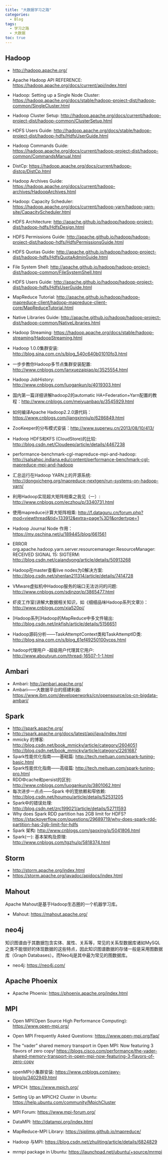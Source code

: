 ```yaml
---
title: "大数据学习之路"
categories:
  - Blog
tags:
  - 学习之路
  - 大数据
toc: true
---
```


## Hadoop

* <http://hadoop.apache.org/>
* Apache Hadoop API REFERENCE: <https://hadoop.apache.org/docs/current/api/index.html>
* Hadoop: Setting up a Single Node Cluster: <https://hadoop.apache.org/docs/stable/hadoop-project-dist/hadoop-common/SingleCluster.html>
* Hadoop Cluster Setup: <http://hadoop.apache.org/docs/current/hadoop-project-dist/hadoop-common/ClusterSetup.html>
* HDFS Users Guide: <http://hadoop.apache.org/docs/stable/hadoop-project-dist/hadoop-hdfs/HdfsUserGuide.html>
* Hadoop Commands Guide: <https://hadoop.apache.org/docs/current/hadoop-project-dist/hadoop-common/CommandsManual.html>
* DistCp: <https://hadoop.apache.org/docs/current/hadoop-distcp/DistCp.html>
* Hadoop Archives Guide: <https://hadoop.apache.org/docs/current/hadoop-archives/HadoopArchives.html>
* Hadoop: Capacity Scheduler: <https://hadoop.apache.org/docs/current/hadoop-yarn/hadoop-yarn-site/CapacityScheduler.html>
* HDFS Architecture: <http://apache.github.io/hadoop/hadoop-project-dist/hadoop-hdfs/HdfsDesign.html>
* HDFS Permissions Guide: <http://apache.github.io/hadoop/hadoop-project-dist/hadoop-hdfs/HdfsPermissionsGuide.html>
* HDFS Quotas Guide: <http://apache.github.io/hadoop/hadoop-project-dist/hadoop-hdfs/HdfsQuotaAdminGuide.html>
* File System Shell: <http://apache.github.io/hadoop/hadoop-project-dist/hadoop-common/FileSystemShell.html>
* HDFS Users Guide: <http://apache.github.io/hadoop/hadoop-project-dist/hadoop-hdfs/HdfsUserGuide.html>
* MapReduce Tutorial: <http://apache.github.io/hadoop/hadoop-mapreduce-client/hadoop-mapreduce-client-core/MapReduceTutorial.html>
* Native Libraries Guide: <http://apache.github.io/hadoop/hadoop-project-dist/hadoop-common/NativeLibraries.html>
* Hadoop Streaming: <https://hadoop.apache.org/docs/stable/hadoop-streaming/HadoopStreaming.html>

* Hadoop 1.0.0集群安装: <http://blog.sina.com.cn/s/blog_540c640b01010fo3.html>
* 一步步教你Hadoop多节点集群安装配置: <http://www.cnblogs.com/lanxuezaipiao/p/3525554.html>
* Hadoop JobHistory: <http://www.cnblogs.com/luogankun/p/4019303.html>

* 国内第一篇详细讲解hadoop2的automatic HA+Federation+Yarn配置的教程：<http://www.cnblogs.com/meiyuanbao/p/3545929.html>
* 如何编译Apache Hadoop2.2.0源代码：<https://www.cnblogs.com/jiangxinnju/p/6286849.html>
* ZooKeeper的分布模式安装：<http://www.superwu.cn/2013/08/10/413/>
* Hadoop HDFS和KFS (CloudStore)的比较: <http://blog.csdn.net/Cloudeep/article/details/4467238>
* performance-benchmark-cgl-mapreduce-mpi-and-hadoop: <http://salsahpc.indiana.edu/content/performance-benchmark-cgl-mapreduce-mpi-and-hadoop>
* 汇总运行在Hadoop YARN上的开源系统: <http://dongxicheng.org/mapreduce-nextgen/run-systems-on-hadoop-yarn/>
* 利用Hadoop实现超大矩阵相乘之我见（一）: <http://www.cnblogs.com/eczhou/p/3340731.html>
* 使用mapreduce计算大矩阵相乘: <http://f.dataguru.cn/forum.php?mod=viewthread&tid=133912&extra=page%3D1&ordertype=1>

* Hadoop Journal Node 作用：<https://my.oschina.net/u/189445/blog/661561>
* ERROR org.apache.hadoop.yarn.server.resourcemanager.ResourceManager: RECEIVED SIGNAL 15: SIGTERM: <http://blog.csdn.net/caiandyong/article/details/50913268>
* Hadoop在master查看live nodes为0解决方案: <http://blog.csdn.net/shenlan211314/article/details/7414728>
* VMware虚拟机中Hadoop服务的端口无法访问的问题: <http://www.cnblogs.com/sdjnzqr/p/3865477.html>

* 虾皮工作室(讲解大数据相关知识，如《细细品味Hadoop系列文章》)：<http://www.cnblogs.com/xia520pi/>
* [Hadoop系列]Hadoop的MapReduce中多文件输出: <http://blog.csdn.net/inkfish/article/details/5156651>
* Hadoop源码分析——TaskAttemptContext类和TaskAttemptID类: <http://blog.sina.com.cn/s/blog_61ef49250100vcps.html>
* hadoop代理用户 -超级用户代理其它用户: <http://www.aboutyun.com/thread-16507-1-1.html>

## Ambari

* Ambari: <http://ambari.apache.org/>
* Ambari——大数据平台的搭建利器: <https://www.ibm.com/developerworks/cn/opensource/os-cn-bigdata-ambari/>

## Spark

* <http://spark.apache.org/>
* <http://spark.apache.org/docs/latest/api/java/index.html>
* mmicky 的博客: <http://blog.csdn.net/book_mmicky/article/category/2604051>    <http://blog.csdn.net/book_mmicky/article/category/2261687>
* Spark性能优化指南——基础篇: <http://tech.meituan.com/spark-tuning-basic.html>
* Spark性能优化指南——高级篇: <http://tech.meituan.com/spark-tuning-pro.html>
* RDD中cache和persist的区别: <http://www.cnblogs.com/luogankun/p/3801062.html>
* 每次进步一点点——Spark 中的宽依赖和窄依赖: <http://blog.csdn.net/houmou/article/details/52531205>
* Spark中的错误处理: <http://blog.csdn.net/zrc199021/article/details/52711593>
* Why does Spark RDD partition has 2GB limit for HDFS? <https://stackoverflow.com/questions/29689719/why-does-spark-rdd-partition-has-2gb-limit-for-hdfs>
* Spark 架构: <http://www.cnblogs.com/gaoxing/p/5041806.html>
* Spark(一): 基本架构及原理: <http://www.cnblogs.com/tgzhu/p/5818374.html>

## Storm

* <http://storm.apache.org/index.html>
* <https://storm.apache.org/javadoc/apidocs/index.html>

## Mahout

Apache Mahout是基于Hadoop生态圈的一个机器学习库。

* Mahout: <https://mahout.apache.org/>

## neo4j

知识图谱由于其数据包含实体、属性、关系等，常见的关系型数据库诸如MySQL之类不能很好的体现数据的这些特点，因此知识图谱数据的存储一般是采用图数据库（Graph Databases）。而Neo4j是其中最为常见的图数据库。

* neo4j: <https://neo4j.com/>

## Apache Phoenix

* Apache Phoenix: <https://phoenix.apache.org/index.html>

## MPI

* Open MPI(Open Source High Performance Computing): <https://www.open-mpi.org/>
* Open MPI Frequently Asked Questions: <https://www.open-mpi.org/faq/>
* The “vader” shared memory transport in Open MPI: Now featuring 3 flavors of zero copy! <https://blogs.cisco.com/performance/the-vader-shared-memory-transport-in-open-mpi-now-featuring-3-flavors-of-zero-copy>
* openMPI小集群安装: <https://www.cnblogs.com/awy-blog/p/3402949.html>

* MPICH: <https://www.mpich.org/>
* Setting Up an MPICH2 Cluster in Ubuntu: <https://help.ubuntu.com/community/MpichCluster>
* MPI Forum: <https://www.mpi-forum.org/>
* DataMPI: <http://datampi.org/index.html>

* MapReduce-MPI Library: <https://sjplimp.github.io/mapreduce/>
* Hadoop 与MPI: <https://blog.csdn.net/zhuliting/article/details/6824829>
* mrmpi package in Ubuntu: <https://launchpad.net/ubuntu/+source/mrmpi>
